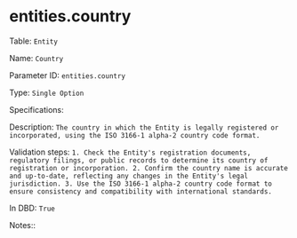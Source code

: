 # entities.country

Table: ```Entity```

Name: ```Country```

Parameter ID: ```entities.country```

Type: ```Single Option```

Specifications: 

Description: ```The country in which the Entity is legally registered or incorporated, using the ISO 3166-1 alpha-2 country code format.```

Validation steps: ```1. Check the Entity's registration documents, regulatory filings, or public records to determine its country of registration or incorporation.
2. Confirm the country name is accurate and up-to-date, reflecting any changes in the Entity's legal jurisdiction.
3. Use the ISO 3166-1 alpha-2 country code format to ensure consistency and compatibility with international standards.```

In DBD: ```True```

Notes:: 

